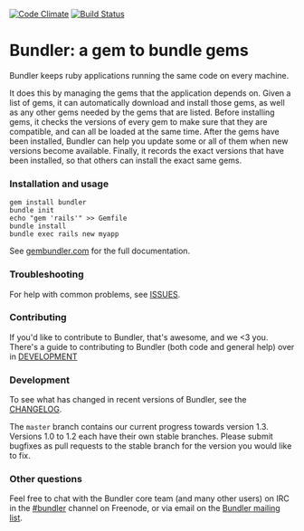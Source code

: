 [![Code Climate](https://codeclimate.com/github/bundler/bundler.png)](https://codeclimate.com/github/bundler/bundler)
[![Build Status](https://secure.travis-ci.org/bundler/bundler.png?branch=1-3-stable)](http://travis-ci.org/bundler/bundler)

# Bundler: a gem to bundle gems
Bundler keeps ruby applications running the same code on every machine.

It does this by managing the gems that the application depends on. Given a list of gems, it can automatically download and install those gems, as well as any other gems needed by the gems that are listed. Before installing gems, it checks the versions of every gem to make sure that they are compatible, and can all be loaded at the same time. After the gems have been installed, Bundler can help you update some or all of them when new versions become available. Finally, it records the exact versions that have been installed, so that others can install the exact same gems.

### Installation and usage

```
gem install bundler
bundle init
echo "gem 'rails'" >> Gemfile
bundle install
bundle exec rails new myapp
```

See [gembundler.com](http://gembundler.com) for the full documentation.

### Troubleshooting

For help with common problems, see [ISSUES](https://github.com/bundler/bundler/blob/master/ISSUES.md).

### Contributing

If you'd like to contribute to Bundler, that's awesome, and we <3 you. There's a guide to contributing to Bundler (both code and general help) over in [DEVELOPMENT](https://github.com/bundler/bundler/blob/master/DEVELOPMENT.md)

### Development

To see what has changed in recent versions of Bundler, see the [CHANGELOG](https://github.com/bundler/bundler/blob/master/CHANGELOG.md).

The `master` branch contains our current progress towards version 1.3. Versions 1.0 to 1.2 each have their own stable branches. Please submit bugfixes as pull requests to the stable branch for the version you would like to fix.

### Other questions

Feel free to chat with the Bundler core team (and many other users) on IRC in the  [#bundler](irc://irc.freenode.net/bundler) channel on Freenode, or via email on the [Bundler mailing list](http://groups.google.com/group/ruby-bundler).
